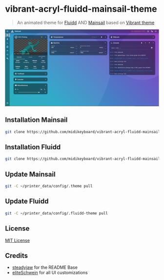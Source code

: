 # vibrant-acryl-fluidd-mainsail-theme
> An animated theme for [Fluidd](https://github.com/fluidd-core/fluidd) AND [Mainsail](https://github.com/mainsail-crew/mainsail) based on [Vibrant theme](https://github.com/eliteSchwein/acryl-fluidd-mainsail-theme)

![Screenshot](./screenshot.png)

## Installation Mainsail
```bash
git clone https://github.com/midikeyboard/vibrant-acryl-fluidd-mainsail-theme ~/printer_data/config/.theme
```

## Installation Fluidd
```bash
git clone https://github.com/midikeyboard/vibrant-acryl-fluidd-mainsail-theme ~/printer_data/config/.fluidd-theme
```

## Update Mainsail
```bash
git -C ~/printer_data/config/.theme pull
```

## Update Fluidd 
```bash
git -C ~/printer_data/config/.fluidd-theme pull
```

## License
[MIT License](./LICENSE)

## Credits
* [steadyjaw](https://github.com/steadyjaw) for the README Base
* [eliteSchwein](https://github.com/eliteSchwein/acryl-fluidd-mainsail-theme) for all UI customizations
